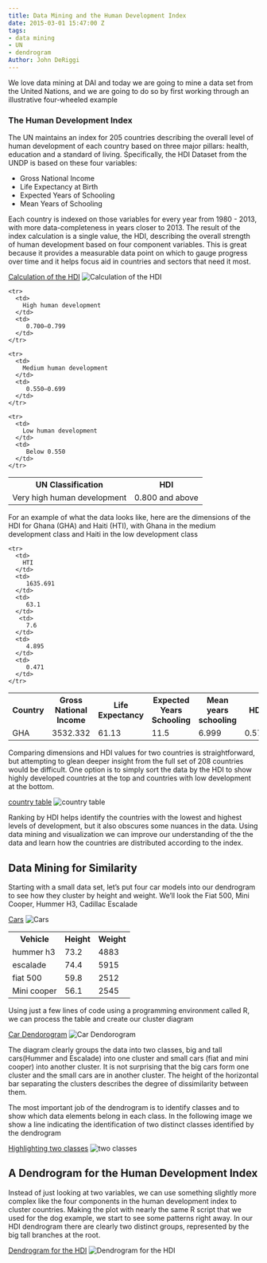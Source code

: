 ```yaml
---
title: Data Mining and the Human Development Index
date: 2015-03-01 15:47:00 Z
tags:
- data mining
- UN
- dendrogram
Author: John DeRiggi
---
```


We love data mining at DAI and today we are going to mine a data set from the United Nations, and we are going to do so by first working through an illustrative four-wheeled example

<!--more-->


### The Human Development Index
The UN maintains an index for 205 countries describing the overall level of human development of each country based on three major pillars: health, education and a standard of living. Specifically, the HDI Dataset from the UNDP is based on these four variables:

- Gross National Income
- Life Expectancy at Birth
- Expected Years of Schooling
- Mean Years of Schooling

Each country is indexed on those variables for every year from 1980 - 2013, with more data-completeness in years closer to 2013. The result of the index calculation is a single value, the HDI, describing the overall strength of human development based on four component variables. This is great because it provides a measurable data point on which to gauge progress over time and it helps focus aid in countries and sectors that need it most.


[Calculation of the HDI](/uploads/hdi.jpg)
![Calculation of the HDI](/uploads/hdi.jpg)

<table>
    <tr>
        <th>
            UN Classification
         </th>  
          <th>
            HDI
          </th>
    </tr>
    <tr>
      <td>
        Very high human development
      </td>
      <td>
         0.800 and above
      </td>
    </tr>

    <tr>
      <td>
        High human development
      </td>
      <td>
         0.700–0.799
      </td>
    </tr>

    <tr>
      <td>
        Medium human development
      </td>
      <td>
         0.550–0.699
      </td>
    </tr>

    <tr>
      <td>
        Low human development
      </td>
      <td>
         Below 0.550
      </td>
    </tr>

</table>


For an example of what the data looks like, here are the dimensions of the HDI for Ghana (GHA) and Haiti (HTI), with Ghana in the medium development class and Haiti in the low development class

<table>
    <tr>
        <th>
            Country
         </th>  
          <th>
            Gross National Income
          </th>
          <th>
            Life Expectancy
          </th>
          <th>
            Expected Years Schooling
          </th>
          <th>
            Mean years schooling
          </th>
          <th>
            HDI
          </th>
    </tr>
    <tr>
      <td>
        GHA
      </td>
      <td>
         3532.332
      </td>
      <td>
         61.13
      </td>
       <td>
         11.5
      </td>
      <td>
         6.999
      </td>
      <td>
         0.573
      </td>
    </tr>

    <tr>
      <td>
        HTI
      </td>
      <td>
         1635.691
      </td>
      <td>
         63.1
      </td>
       <td>
         7.6
      </td>
      <td>
         4.895
      </td>
      <td>
         0.471
      </td>
    </tr>

    

</table>


Comparing dimensions and HDI values for two countries is straightforward, but attempting to glean deeper insight from the full set of 208 countries would be difficult. One option is to simply sort the data by the HDI to show highly developed countries at the top and countries with low development at the bottom.

[country table](/uploads/countrytable.png)
![country table](/uploads/countrytable.png)

Ranking by HDI helps identify the countries with the lowest and highest levels of development, but it also obscures some nuances in the data. Using data mining and visualization we can improve our understanding of the the data and learn how the countries are distributed according to the index.

## Data Mining for Similarity

Starting with a small data set, let’s put four car models into our dendrogram to see how they cluster by height and weight. We’ll look the Fiat 500, Mini Cooper, Hummer H3, Cadillac Escalade


[Cars](/uploads/manycars.png)
![Cars](/uploads/manycars.png)


<table>
  <tr>
    <th>
      Vehicle
    </th>  
    <th>
      Height
    </th>
    <th>
      Weight
    </th>

  </tr>
  <tr>
    <td>
      hummer h3
    </td>
    <td>
     73.2
   </td>
   <td>
     4883
   </td>
 </tr>

 <tr>
  <td>
    escalade
  </td>
  <td>
   74.4
 </td>
 <td>
   5915
 </td>
</tr>

<tr>
  <td>
    fiat 500
  </td>
  <td>
   59.8
 </td>
 <td>
   2512
 </td>
</tr>

<tr>
  <td>
    Mini cooper
  </td>
  <td>
   56.1
 </td>
 <td>
   2545
 </td>
</tr>

</table>


Using just a few lines of code using a programming environment called R, we can process the table and create our cluster diagram

[Car Dendorogram](/uploads/car_cluster_1.png)
![Car Dendorogram](/uploads/car_cluster_1.png)

The diagram clearly groups the data into two classes, big and tall cars(Hummer and Escalade) into one cluster and small cars (fiat and mini cooper) into another cluster. It is not surprising that the big cars form one cluster and the small cars are in another cluster. The height of the horizontal bar separating the clusters describes the degree of dissimilarity between them. 

The most important job of the dendrogram is to identify classes and to show which data elements belong in each class. In the following image we show a line indicating the identification of two distinct classes identified by the dendrogram


[Highlighting two classes](/uploads/car_cluster_2a.png)
![two classes](/uploads/car_cluster_2a.png)

## A Dendrogram for the Human Development Index

Instead of just looking at two variables, we can use something slightly more complex like the four components in the human development index to cluster countries. Making the plot with nearly the same R script that we used for the dog example, we start to see some patterns right away. In our HDI dendrogram there are clearly two distinct groups, represented by the big tall branches at the root.

[Dendrogram for the HDI](/uploads/hdi_dendro_1.png)
![Dendrogram for the HDI](/uploads/hdi_dendro_1.png)